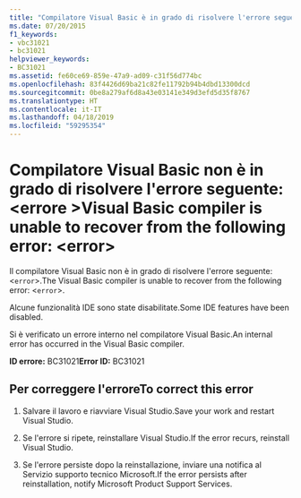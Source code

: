 ```yaml
---
title: "Compilatore Visual Basic è in grado di risolvere l'errore seguente: <error>"
ms.date: 07/20/2015
f1_keywords:
- vbc31021
- bc31021
helpviewer_keywords:
- BC31021
ms.assetid: fe60ce69-859e-47a9-ad09-c31f56d774bc
ms.openlocfilehash: 83f4426d69ba21c82fe11792b94b4dbd13300dcd
ms.sourcegitcommit: 0be8a279af6d8a43e03141e349d3efd5d35f8767
ms.translationtype: HT
ms.contentlocale: it-IT
ms.lasthandoff: 04/18/2019
ms.locfileid: "59295354"
---
```

# <a name="visual-basic-compiler-is-unable-to-recover-from-the-following-error-error"></a><span data-ttu-id="397c8-102">Compilatore Visual Basic non è in grado di risolvere l'errore seguente: \<errore ></span><span class="sxs-lookup"><span data-stu-id="397c8-102">Visual Basic compiler is unable to recover from the following error: \<error></span></span>
<span data-ttu-id="397c8-103">Il compilatore Visual Basic non è in grado di risolvere l'errore seguente: <`error`>.</span><span class="sxs-lookup"><span data-stu-id="397c8-103">The Visual Basic compiler is unable to recover from the following error: <`error`>.</span></span>  
  
 <span data-ttu-id="397c8-104">Alcune funzionalità IDE sono state disabilitate.</span><span class="sxs-lookup"><span data-stu-id="397c8-104">Some IDE features have been disabled.</span></span>  
  
 <span data-ttu-id="397c8-105">Si è verificato un errore interno nel compilatore Visual Basic.</span><span class="sxs-lookup"><span data-stu-id="397c8-105">An internal error has occurred in the Visual Basic compiler.</span></span>  
  
 <span data-ttu-id="397c8-106">**ID errore:** BC31021</span><span class="sxs-lookup"><span data-stu-id="397c8-106">**Error ID:** BC31021</span></span>  
  
## <a name="to-correct-this-error"></a><span data-ttu-id="397c8-107">Per correggere l'errore</span><span class="sxs-lookup"><span data-stu-id="397c8-107">To correct this error</span></span>  
  
1. <span data-ttu-id="397c8-108">Salvare il lavoro e riavviare Visual Studio.</span><span class="sxs-lookup"><span data-stu-id="397c8-108">Save your work and restart Visual Studio.</span></span>  
  
2. <span data-ttu-id="397c8-109">Se l'errore si ripete, reinstallare Visual Studio.</span><span class="sxs-lookup"><span data-stu-id="397c8-109">If the error recurs, reinstall Visual Studio.</span></span>  
  
3. <span data-ttu-id="397c8-110">Se l'errore persiste dopo la reinstallazione, inviare una notifica al Servizio supporto tecnico Microsoft.</span><span class="sxs-lookup"><span data-stu-id="397c8-110">If the error persists after reinstallation, notify Microsoft Product Support Services.</span></span>  
